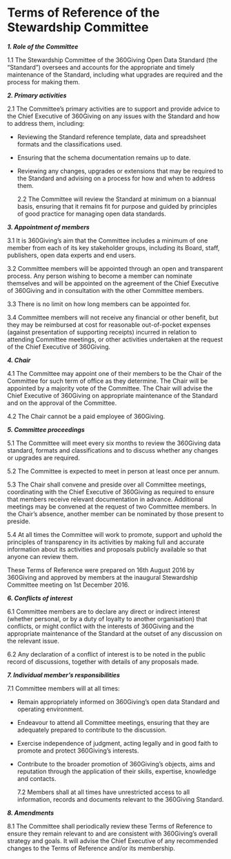 # Terms of Reference of the Stewardship Committee

***1\. Role of the Committee***
  
   1.1 The Stewardship Committee of the 360Giving Open Data Standard (the “Standard”) oversees and accounts for the appropriate and timely maintenance of the Standard, including what upgrades are required and the process for making them.

***2\. Primary activities***

   2.1 The Committee’s primary activities are to support and provide advice to the Chief Executive of 360Giving on any issues with the Standard and how to address them, including:

- Reviewing the Standard reference template, data and spreadsheet formats and the classifications used.
- Ensuring that the schema documentation remains up to date.
- Reviewing any changes, upgrades or extensions that may be required to the Standard and advising on a process for how and when to address them.

   2.2 The Committee will review the Standard at minimum on a biannual basis, ensuring that it remains fit for purpose and guided by principles of good practice for managing open data standards.

***3\. Appointment of members***  

   3.1 It is 360Giving’s aim that the Committee includes a minimum of one member from each of its key stakeholder groups, including its Board, staff, publishers, open data experts and end users.

   3.2 Committee members will be appointed through an open and transparent process. Any person wishing to become a member can nominate themselves and will be appointed on the agreement of the Chief Executive of 360Giving and in consultation with the other Committee members.

   3.3 There is no limit on how long members can be appointed for.

   3.4 Committee members will not receive any financial or other benefit, but they may be reimbursed at cost for reasonable out-of-pocket expenses (against presentation of supporting receipts) incurred in relation to attending Committee meetings, or other activities undertaken at the request of the Chief Executive of 360Giving.

***4\. Chair***  

   4.1 The Committee may appoint one of their members to be the Chair of the Committee for such term of office as they determine. The Chair will be appointed by a majority vote of the Committee. The Chair will advise the Chief Executive of 360Giving on appropriate maintenance of the Standard and on the approval of the Committee.

   4.2 The Chair cannot be a paid employee of 360Giving.

***5\. Committee proceedings***

   5.1 The Committee will meet every six months to review the 360Giving data standard, formats and classifications and to discuss whether any changes or upgrades are required.

   5.2 The Committee is expected to meet in person at least once per annum.

   5.3 The Chair shall convene and preside over all Committee meetings, coordinating with the Chief Executive of 360Giving as required to ensure that members receive relevant documentation in advance. Additional meetings may be convened at the request of two Committee members. In the Chair’s absence, another member can be nominated by those present to preside.

   5.4 At all times the Committee will work to promote, support and uphold the principles of transparency in its activities by making full and accurate information about its activities and proposals publicly available so that anyone can review them.

These Terms of Reference were prepared on 16th August 2016 by 360Giving and approved by members at the inaugural Stewardship Committee meeting on 1st December 2016.

***6\. Conflicts of interest***

   6.1 Committee members are to declare any direct or indirect interest (whether personal, or by a duty of loyalty to another organisation) that conflicts, or might conflict with the interests of 360Giving and the appropriate maintenance of the Standard at the outset of any discussion on the relevant issue.

   6.2 Any declaration of a conflict of interest is to be noted in the public record of discussions, together with details of any proposals made.

***7\. Individual member’s responsibilities*** 

   7.1 Committee members will at all times:

- Remain appropriately informed on 360Giving’s open data Standard and operating environment.
- Endeavour to attend all Committee meetings, ensuring that they are adequately prepared to contribute to the discussion.
- Exercise independence of judgment, acting legally and in good faith to promote and protect 360Giving’s interests.
- Contribute to the broader promotion of 360Giving’s objects, aims and reputation through the application of their skills, expertise, knowledge and contacts.

   7.2 Members shall at all times have unrestricted access to all information, records and documents relevant to the 360Giving Standard.

***8\. Amendments***

   8.1 The Committee shall periodically review these Terms of Reference to ensure they remain relevant to and are consistent with 360Giving’s overall strategy and goals. It will advise the Chief Executive of any recommended changes to the Terms of Reference and/or its membership. 

